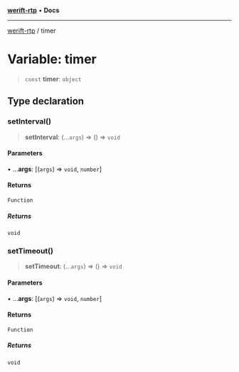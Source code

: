 [**werift-rtp**](../README.md) • **Docs**

***

[werift-rtp](../globals.md) / timer

# Variable: timer

> `const` **timer**: `object`

## Type declaration

### setInterval()

> **setInterval**: (...`args`) => () => `void`

#### Parameters

• ...**args**: [(`args`) => `void`, `number`]

#### Returns

`Function`

##### Returns

`void`

### setTimeout()

> **setTimeout**: (...`args`) => () => `void`

#### Parameters

• ...**args**: [(`args`) => `void`, `number`]

#### Returns

`Function`

##### Returns

`void`
